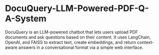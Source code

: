 # DocuQuery-LLM-Powered-PDF-Q-A-System
DocuQuery is an LLM-powered chatbot that lets users upload PDF documents and ask questions based on their content. It uses LangChain, OpenAI, and FAISS to extract text, create embeddings, and return context-aware answers in a conversational format via a simple web interface.
